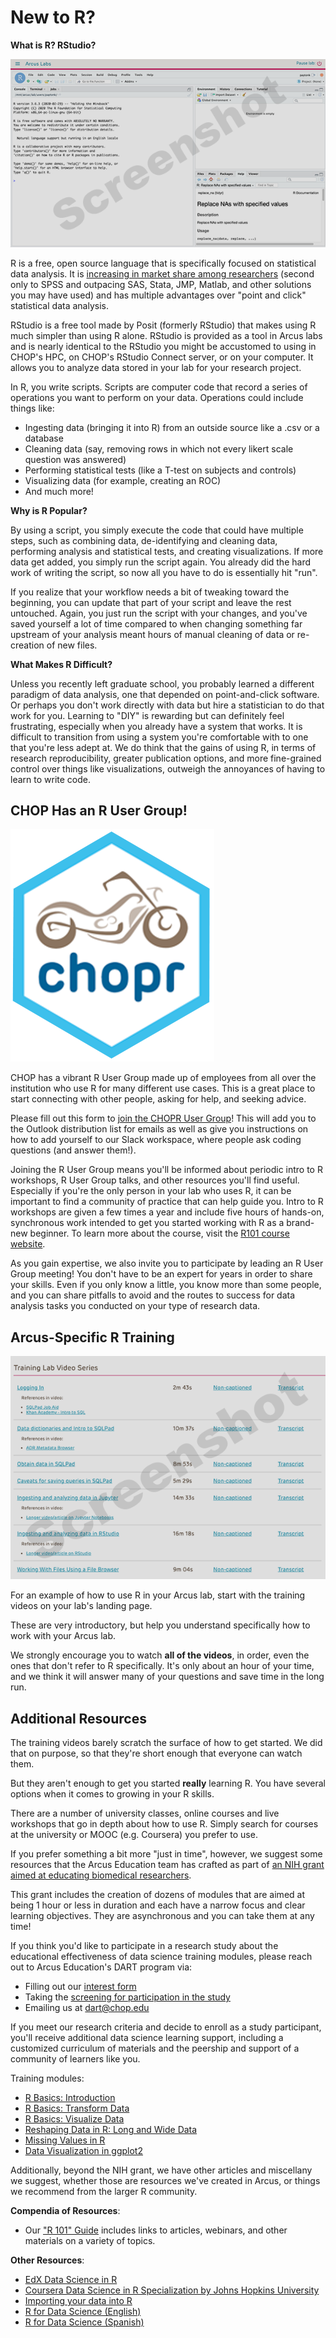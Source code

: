 <!--
link:  https://chop-dbhi-arcus-education-website-assets.s3.amazonaws.com/css/styles.css

script: https://kit.fontawesome.com/83b2343bd4.js

Title: New to R?
-->

# New to R?

**What is R?  RStudio?**

![""](media/rstudio.png)<!-- style = "border: 1px solid rgb(var(--color-highlight)); max-width: 600px; float: left; margin-right: 2rem; margin-bottom: 2rem;"-->

R is a free, open source language that is specifically focused on statistical data analysis.  It is [increasing in market share among researchers](https://r4stats.com/articles/popularity/) (second only to SPSS and outpacing SAS, Stata, JMP, Matlab, and other solutions you may have used) and has multiple advantages over "point and click" statistical data analysis.

RStudio is a free tool made by Posit (formerly RStudio) that makes using R much simpler than using R alone.  RStudio is provided as a tool in Arcus labs and is nearly identical to the RStudio you might be accustomed to using in CHOP's HPC, on CHOP's RStudio Connect server, or on your computer.  It allows you to analyze data stored in your lab for your research project.

In R, you write scripts.  Scripts are computer code that record a series of operations you want to perform on your data.  Operations could include things like:

* Ingesting data (bringing it into R) from an outside source like a .csv or a database
* Cleaning data (say, removing rows in which not every likert scale question was answered)
* Performing statistical tests (like a T-test on subjects and controls)
* Visualizing data (for example, creating an ROC)
* And much more!

**Why is R Popular?**

By using a script, you simply execute the code that could have multiple steps, such as combining data, de-identifying and cleaning data, performing analysis and statistical tests, and creating visualizations. If more data get added, you simply run the script again. You already did the hard work of writing the script, so now all you have to do is essentially hit "run".

If you realize that your workflow needs a bit of tweaking toward the beginning, you can update that part of your script and leave the rest untouched. Again, you just run the script with your changes, and you've saved yourself a lot of time compared to when changing something far upstream of your analysis meant hours of manual cleaning of data or re-creation of new files.

**What Makes R Difficult?**

Unless you recently left graduate school, you probably learned a different paradigm of data analysis, one that depended on point-and-click software.  Or perhaps you don't work directly with data but hire a statistician to do that work for you.  Learning to "DIY" is rewarding but can definitely feel frustrating, especially when you already have a system that works.  It is difficult to transition from using a system you're comfortable with to one that you're less adept at.  We do think that the gains of using R, in terms of research reproducibility, greater publication options, and more fine-grained control over things like visualizations, outweigh the annoyances of having to learn to write code.

## CHOP Has an R User Group!

![""](media/chopr_hex.png)<!-- style = "border: 1px solid rgb(var(--color-highlight)); max-width: 200px; float: left; margin-right: 2rem; margin-bottom: 2rem;"-->

CHOP has a vibrant R User Group made up of employees from all over the institution who use R for many different use cases.  This is a great place to start connecting with other people, asking for help, and seeking advice.

Please fill out this form to [join the CHOPR User Group](https://bit.ly/chopRusers)!  This will add you to the Outlook distribution list for emails as well as give you instructions on how to add yourself to our Slack workspace, where people ask coding questions (and answer them!).

Joining the R User Group means you'll be informed about periodic intro to R workshops, R User Group talks, and other resources you'll find useful.  Especially if you're the only person in your lab who uses R, it can be important to find a community of practice that can help guide you.  Intro to R workshops are given a few times a year and include five hours of hands-on, synchronous work intended to get you started working with R as a brand-new beginner.  To learn more about the course, visit the [R101 course website](https://arcus.github.io/intro-to-r-for-clinicians-chop/).

As you gain expertise, we also invite you to participate by leading an R User Group meeting!  You don't have to be an expert for years in order to share your skills.  Even if you only know a little, you know more than some people, and you can share pitfalls to avoid and the routes to success for data analysis tasks you conducted on your type of research data.

## Arcus-Specific R Training

![""](media/training_videos.png)<!-- style = "border: 1px solid rgb(var(--color-highlight)); max-width: 600px; float: left; margin-right: 2rem; margin-bottom: 2rem;"-->

For an example of how to use R in your Arcus lab, start with the training videos on your lab's landing page.

These are very introductory, but help you understand specifically how to work with your Arcus lab.  

We strongly encourage you to watch **all of the videos**, in order, even the ones that don't refer to R specifically.  It's only about an hour of your time, and we think it will answer many of your questions and save time in the long run.

## Additional Resources

The training videos barely scratch the surface of how to get started.  We did that on purpose, so that they're short enough that everyone can watch them.

But they aren't enough to get you started **really** learning R.  You have several options when it comes to growing in your R skills.

There are a number of university classes, online courses and live workshops that go in depth about how to use R.  Simply search for courses at the university or MOOC (e.g. Coursera) you prefer to use.

If you prefer something a bit more "just in time", however, we suggest some resources that the Arcus Education team has crafted as part of [an NIH grant aimed at educating biomedical researchers](https://www.research.chop.edu/announcements/dbhi-and-drexel-collaborate-to-advance-biomedical-data-science-education).

This grant includes the creation of dozens of modules that are aimed at being 1 hour or less in duration and each have a narrow focus and clear learning objectives.  They are asynchronous and you can take them at any time!

<div class = "cool-fact">

If you think you'd like to participate in a research study about the educational effectiveness of data science training modules, please reach out to Arcus Education's DART program via:

* Filling out our [interest form](https://redcap.link/dart-interest)
* Taking the [screening for participation in the study](https://redcap.link/DART-survey)
* Emailing us at dart@chop.edu

If you meet our research criteria and decide to enroll as a study participant, you'll receive additional data science learning support, including a customized curriculum of materials and the peership and support of a community of learners like you. 

</div>

Training modules:

* [R Basics: Introduction](https://liascript.github.io/course/?https://raw.githubusercontent.com/arcus/education_modules/main/r_basics_introduction/r_basics_introduction.md)
* [R Basics: Transform Data](https://liascript.github.io/course/?https://raw.githubusercontent.com/arcus/education_modules/main/r_basics_transform_data/r_basics_transform_data.md)
* [R Basics: Visualize Data](https://liascript.github.io/course/?https://raw.githubusercontent.com/arcus/education_modules/main/r_basics_visualize_data/r_basics_visualize_data.md)
* [Reshaping Data in R: Long and Wide Data](https://liascript.github.io/course/?https://raw.githubusercontent.com/arcus/education_modules/main/r_reshape_long_wide/r_reshape_long_wide.md)
* [Missing Values in R](https://liascript.github.io/course/?https://raw.githubusercontent.com/arcus/education_modules/main/r_missing_values/r_missing_values.md)
* [Data Visualization in ggplot2](https://liascript.github.io/course/?https://raw.githubusercontent.com/arcus/education_modules/main/data_visualization_in_ggplot2/data_visualization_ggplot2.md)

Additionally, beyond the NIH grant, we have other articles and miscellany we suggest, whether those are resources we've created in Arcus, or things we recommend from the larger R community.

**Compendia of Resources**:

* Our ["R 101" Guide](https://education.arcus.chop.edu/guides/r-101/) includes links to articles, webinars, and other materials on a variety of topics.

**Other Resources**:

* [EdX Data Science in R](https://www.edx.org/course/data-science-r-basics)
* [Coursera Data Science in R Specialization by Johns Hopkins University](https://www.coursera.org/specializations/jhu-data-science)
* [Importing your data into R](https://bookdown.org/pdr_higgins/rmrwr/importing-your-data-into-r.html)
* [R for Data Science (English)](https://r4ds.had.co.nz/)
* [R for Data Science (Spanish)](https://es.r4ds.hadley.nz/)
